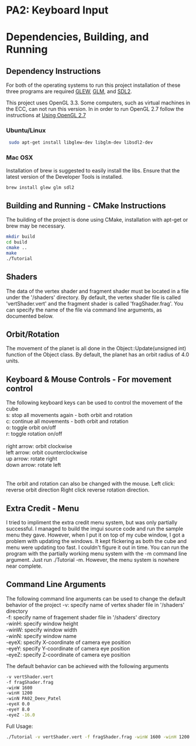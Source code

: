 # PA2: Keyboard Input

# Dependencies, Building, and Running

## Dependency Instructions
For both of the operating systems to run this project installation of these three programs are required [GLEW](http://glew.sourceforge.net/), [GLM](http://glm.g-truc.net/0.9.7/index.html), and [SDL2](https://wiki.libsdl.org/Tutorials).

This project uses OpenGL 3.3. Some computers, such as virtual machines in the ECC, can not run this version. In in order to run OpenGL 2.7 follow the instructions at [Using OpenGL 2.7](https://github.com/HPC-Vis/computer-graphics/wiki/Using-OpenGL-2.7)

### Ubuntu/Linux
```bash
 sudo apt-get install libglew-dev libglm-dev libsdl2-dev
```

### Mac OSX
Installation of brew is suggested to easily install the libs. Ensure that the latest version of the Developer Tools is installed.
```bash
brew install glew glm sdl2
```

## Building and Running - CMake Instructions
The building of the project is done using CMake, installation with apt-get or brew may be necessary.

```bash
mkdir build
cd build
cmake ..
make
./Tutorial
```

## Shaders
The data of the vertex shader and fragment shader must be located in a file under the '/shaders' directory. By default, the vertex shader file is called 'vertShader.vert' and the fragment shader is called 'fragShader.frag'. You can specify the name of the file via command line arguments, as documented below.

## Orbit/Rotation
The movement of the planet is all done in the Object::Update(unsigned int) function of the Object class. By default, the planet has an orbit radius of 4.0 units.

## Keyboard & Mouse Controls - For movement control
The following keyboard keys can be used to control the movement of the cube <br>
  s: stop all movements again - both orbit and rotation <br>
  c: continue all movements - both orbit and rotation <br>
  o: toggle orbit on/off <br>
  r: toggle rotation on/off <br>
<br>
  right arrow: orbit clockwise <br>
  left arrow: orbit counterclockwise <br>
  up arrow: rotate right <br>
  down arrow: rotate left <br> 
<br><br>
The orbit and rotation can also be changed with the mouse. 
  Left click: reverse orbit direction
  Right click reverse rotation direction.

## Extra Credit - Menu
I tried to impliment the extra credit menu system, but was only partially successful. I managed to build the imgui source code and run the sample menu they gave. However, when I 
put it on top of my cube window, I got a problem with updating the windows. It kept flickering as both the cube and menu were updating too fast. I couldn't figure it out in time. You can run the program with the partially working menu system with the -m command line argument. Just run ./Tutorial -m. However, the menu system is nowhere near complete.

## Command Line Arguments
The following command line arguments can be used to change the default behavior of the project
  -v: specify name of vertex shader file in '/shaders' directory <br>
  -f: specify name of fragement shader file in '/shaders' directory <br>
  -winH: specify window height <br>
  -winW: specify window width <br>
  -winN: specify window name <br>
  -eyeX: specify X-coordinate of camera eye position <br>
  -eyeY: specify Y-coordinate of camera eye position <br>
  -eyeZ: specify Z-coordinate of camera eye position <br>

The default behavior can be achieved with the following arguments
```bash
-v vertShader.vert
-f fragShader.frag
-winW 1600
-winH 1200
-winN PA02_Deev_Patel
-eyeX 0.0
-eyeY 8.0
-eyeZ -16.0 
```

Full Usage:
```bash
./Tutorial -v vertShader.vert -f fragShader.frag -winW 1600 -winH 1200 -winN PA02_Deev_Patel -eyeX 0.0 -eyeY 8.0 -eyeZ -16.0 
```
